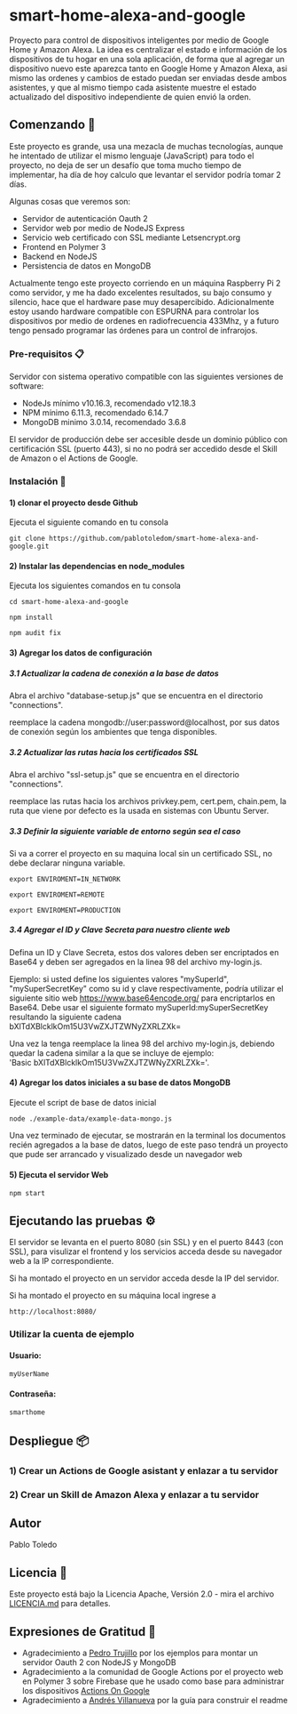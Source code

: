 # smart-home-alexa-and-google

Proyecto para control de dispositivos inteligentes por medio de Google Home y Amazon Alexa. La idea es centralizar el estado e información de los dispositivos de tu hogar en una sola aplicación, de forma que al agregar un dispositivo nuevo este aparezca tanto en Google Home y Amazon Alexa, asi mismo las ordenes y cambios de estado puedan ser enviadas desde ambos asistentes, y que al mismo tiempo cada asistente muestre el estado actualizado del dispositivo independiente de quien envió la orden.

## Comenzando 🚀

Este proyecto es grande, usa una mezacla de muchas tecnologías, aunque he intentado de utilizar el mismo lenguaje (JavaScript) para todo el proyecto, no deja de ser un desafío que toma mucho tiempo de implementar, ha día de hoy calculo que levantar el servidor podría tomar 2 días.

Algunas cosas que veremos son:

- Servidor de autenticación Oauth 2
- Servidor web por medio de NodeJS Express
- Servicio web certificado con SSL mediante Letsencrypt.org
- Frontend en Polymer 3
- Backend en NodeJS
- Persistencia de datos en MongoDB

Actualmente tengo este proyecto corriendo en un máquina Raspberry Pi 2 como servidor, y me ha dado excelentes resultados, su bajo consumo y silencio, hace que el hardware pase muy desapercibido. Adicionalmente estoy usando hardware compatible con ESPURNA para controlar los dispositivos por medio de ordenes en radiofrecuencia 433Mhz, y a futuro tengo pensado programar las órdenes para un control de infrarojos.


### Pre-requisitos 📋

Servidor con sistema operativo compatible con las siguientes versiones de software:

- NodeJs mínimo v10.16.3, recomendado v12.18.3
- NPM mínimo 6.11.3, recomendado 6.14.7
- MongoDB minimo 3.0.14, recomendado 3.6.8

El servidor de producción debe ser accesible desde un dominio público con certificación SSL (puerto 443), si no no podrá ser accedido desde el Skill de Amazon o el Actions de Google.


### Instalación 🔧

#### 1) clonar el proyecto desde Github

Ejecuta el siguiente comando en tu consola

```console
git clone https://github.com/pablotoledom/smart-home-alexa-and-google.git
```

#### 2) Instalar las dependencias en node_modules

Ejecuta los siguientes comandos en tu consola

```console
cd smart-home-alexa-and-google

npm install

npm audit fix

```

#### 3) Agregar los datos de configuración

##### 3.1 Actualizar la cadena de conexión a la base de datos

Abra el archivo "database-setup.js" que se encuentra en el directorio "connections".

reemplace la cadena mongodb://user:password@localhost, por sus datos de conexión según los ambientes que tenga disponibles.

##### 3.2 Actualizar las rutas hacia los certificados SSL

Abra el archivo "ssl-setup.js" que se encuentra en el directorio "connections".

reemplace las rutas hacia los archivos privkey.pem, cert.pem, chain.pem, la ruta que viene por defecto es la usada en sistemas con Ubuntu Server.

##### 3.3 Definir la siguiente variable de entorno según sea el caso

Si va a correr el proyecto en su maquina local sin un certificado SSL, no debe declarar ninguna variable.

```console
export ENVIROMENT=IN_NETWORK  
```
```console
export ENVIROMENT=REMOTE  
```
```console
export ENVIROMENT=PRODUCTION  
```  

##### 3.4 Agregar el ID y Clave Secreta para nuestro cliente web

Defina un ID y Clave Secreta, estos dos valores deben ser encriptados en Base64 y deben ser agregados en la linea 98 del archivo my-login.js.

Ejemplo: si usted define los siguientes valores "mySuperId", "mySuperSecretKey" como su id y clave respectivamente, podría utilizar el siguiente sitio web  https://www.base64encode.org/ para encriptarlos en Base64. Debe usar el siguiente formato mySuperId:mySuperSecretKey resultando la siguiente cadena bXlTdXBlcklkOm15U3VwZXJTZWNyZXRLZXk= 

Una vez la tenga reemplace la linea 98 del archivo my-login.js, debiendo quedar la cadena similar a la que se incluye de ejemplo:  
'Basic bXlTdXBlcklkOm15U3VwZXJTZWNyZXRLZXk='.

#### 4) Agregar los datos iniciales a su base de datos MongoDB

Ejecute el script de base de datos inicial

```console
node ./example-data/example-data-mongo.js
```

Una vez terminado de ejecutar, se mostrarán en la terminal los documentos recién agregados a la base de datos, luego de este paso tendrá un proyecto que pude ser arrancado y visualizado desde un navegador web

#### 5) Ejecuta el servidor Web

```console
npm start
```

## Ejecutando las pruebas ⚙️

El servidor se levanta en el puerto 8080 (sin SSL) y en el puerto 8443 (con SSL), para visulizar el frontend y los servicios acceda desde su navegador web a la IP correspondiente.

Si ha montado el proyecto en un servidor acceda desde la IP del servidor.

Si ha montado el proyecto en su máquina local ingrese a

```
http://localhost:8080/
```

### Utilizar la cuenta de ejemplo

#### Usuario:

```
myUserName
```

#### Contraseña:

```
smarthome
```

## Despliegue 📦

### 1) Crear un Actions de Google asistant y enlazar a tu servidor

### 2) Crear un Skill de Amazon Alexa y enlazar a tu servidor  



## Autor

Pablo Toledo


## Licencia 📄

Este proyecto está bajo la Licencia Apache, Versión 2.0 - mira el archivo [LICENCIA.md](LICENSE.md) para detalles.

## Expresiones de Gratitud 🎁

- Agradecimiento a [Pedro Trujillo](https://github.com/pedroetb) por los ejemplos para montar un servidor Oauth 2 con NodeJS y MongoDB
- Agradecimiento a la comunidad de Google Actions por el proyecto web en Polymer 3 sobre Firebase que he usado como base para administrar los dispositivos [Actions On Google](https://github.com/actions-on-google)
- Agradecimiento a [Andrés Villanueva](https://github.com/Villanuevand) por la guía para construir el readme